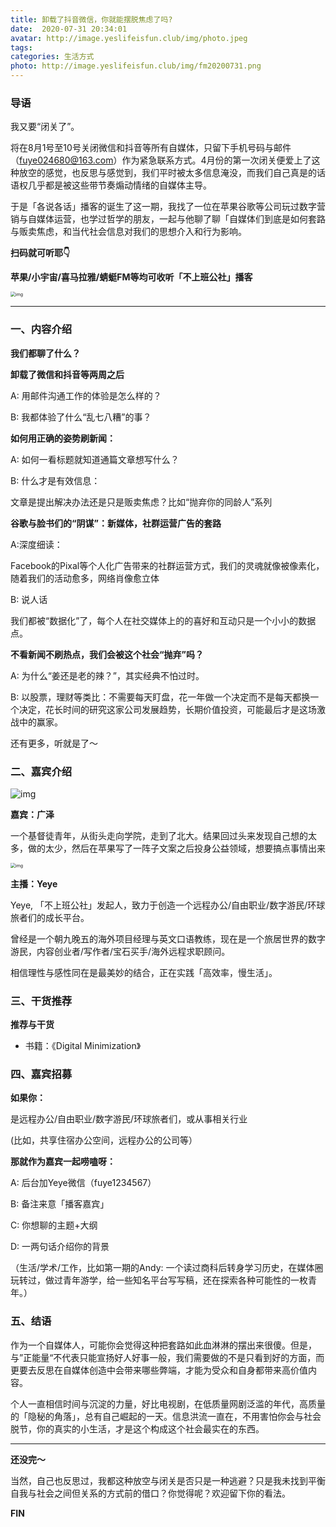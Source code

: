 ```yaml
---
title: 卸载了抖音微信，你就能摆脱焦虑了吗?
date:  2020-07-31 20:34:01
avatar: http://image.yeslifeisfun.club/img/photo.jpeg
tags: 
categories: 生活方式
photo: http://image.yeslifeisfun.club/img/fm20200731.png
---
```


### 导语

我又要“闭关了”。

将在8月1号至10号关闭微信和抖音等所有自媒体，只留下手机号码与邮件（fuye024680@163.com）作为紧急联系方式。4月份的第一次闭关便爱上了这种放空的感觉，也反思与感觉到，我们平时被太多信息淹没，而我们自己真是的话语权几乎都是被这些带节奏煽动情绪的自媒体主导。

 

于是「各说各话」播客的诞生了这一期，我找了一位在苹果谷歌等公司玩过数字营销与自媒体运营，也学过哲学的朋友，一起与他聊了聊「自媒体们到底是如何套路与贩卖焦虑，和当代社会信息对我们的思想介入和行为影响。 





**扫码就可听耶👇**

**苹果/小宇宙/喜马拉雅/蜻蜓FM等均可收听「不上班公社」播客**

<img src="http://image.yeslifeisfun.club/img/640-20201103173518938.png" alt="img" style="zoom:50%;" />

------


### 一、内容介绍



**我们都聊了什么？**

 

**卸载了微信和抖音等两周之后**

A: 用邮件沟通工作的体验是怎么样的？

B: 我都体验了什么“乱七八糟”的事？

 

**如何用正确的姿势刷新闻：**

A: 如何一看标题就知道通篇文章想写什么？

B: 什么才是有效信息：

文章是提出解决办法还是只是贩卖焦虑？比如“抛弃你的同龄人”系列

 

**谷歌与脸书们的“阴谋”：新媒体，社群运营广告的套路**

A:深度细读：

Facebook的Pixal等个人化广告带来的社群运营方式，我们的灵魂就像被像素化，随着我们的活动愈多，网络肖像愈立体

B: 说人话

我们都被“数据化”了，每个人在社交媒体上的的喜好和互动只是一个小小的数据点。

  

**不看新闻不刷热点，我们会被这个社会“抛弃”吗？**

A: 为什么“姜还是老的辣？”，其实经典不怕过时。

B: 以股票，理财等类比：不需要每天盯盘，花一年做一个决定而不是每天都换一个决定，花长时间的研究这家公司发展趋势，长期价值投资，可能最后才是这场激战中的赢家。

还有更多，听就是了～


### 二、嘉宾介绍

![img](http://image.yeslifeisfun.club/img/640-20201103173424014.jpeg)

**嘉宾：广泽**

一个基督徒青年，从街头走向学院，走到了北大。结果回过头来发现自己想的太多，做的太少，然后在苹果写了一阵子文案之后投身公益领域，想要搞点事情出来



<img src="http://image.yeslifeisfun.club/img/640-20201103173337127.jpeg" alt="img" style="zoom:50%;" />

**主播：Yeye**



Yeye, 「不上班公社」发起人，致力于创造一个远程办公/自由职业/数字游民/环球旅者们的成长平台。



曾经是一个朝九晚五的海外项目经理与英文口语教练，现在是一个旅居世界的数字游民，内容创业者/写作者/宝石买手/海外远程求职顾问。



相信理性与感性同在是最美妙的结合，正在实践「高效率，慢生活」。



### 三、干货推荐


**推荐与干货**

- 书籍：《Digital Minimization》

### 四、嘉宾招募

**如果你：**

是远程办公/自由职业/数字游民/环球旅者们，或从事相关行业

(比如，共享住宿办公空间，远程办公的公司等）


**那就作为嘉宾一起唠嗑呀：**



A: 后台加Yeye微信（fuye1234567）

B:  备注来意「播客嘉宾」

C: 你想聊的主题+大纲

D: 一两句话介绍你的背景

（生活/学术/工作，比如第一期的Andy: 一个读过商科后转身学习历史，在媒体圈玩转过，做过青年游学，给一些知名平台写写稿，还在探索各种可能性的一枚青年。）



### 五、结语



作为一个自媒体人，可能你会觉得这种把套路如此血淋淋的摆出来很傻。但是，与”正能量“不代表只能宣扬好人好事一般，我们需要做的不是只看到好的方面，而更要去反思在自媒体创造中会带来哪些弊端，才能为受众和自身都带来高价值内容。

 

个人一直相信时间与沉淀的力量，好比电视剧，在低质量网剧泛滥的年代，高质量的「隐秘的角落」，总有自己崛起的一天。信息洪流一直在，不用害怕你会与社会脱节，你的真实的小生活，才是这个构成这个社会最实在的东西。



------



**还没完～**



当然，自己也反思过，我都这种放空与闭关是否只是一种逃避？只是我未找到平衡自我与社会之间但关系的方式前的借口？你觉得呢？欢迎留下你的看法。





**FIN**